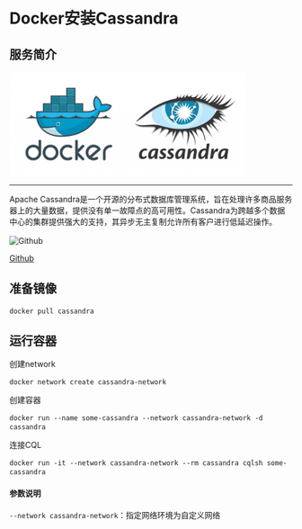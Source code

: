 # **Docker安装Cassandra** #
## 服务简介 ##

 <img src="./../images/cassandra.jpg" width = "420" alt="Github" align=center />

* * *
Apache Cassandra是一个开源的分布式数据库管理系统，旨在处理许多商品服务器上的大量数据，提供没有单一故障点的高可用性。Cassandra为跨越多个数据中心的集群提供强大的支持，其异步无主复制允许所有客户进行低延迟操作。

 <img src="https://github.com/favicon.ico" width = "20" alt="Github" align=center />
 
[ Github ](https://github.com/apache/cassandra)
## 准备镜像 ##
    docker pull cassandra
## 运行容器 ##
创建network

    docker network create cassandra-network

创建容器

    docker run --name some-cassandra --network cassandra-network -d cassandra

连接CQL

    docker run -it --network cassandra-network --rm cassandra cqlsh some-cassandra
#### 参数说明 ####
`--network cassandra-network`：指定网络环境为自定义网络